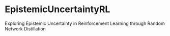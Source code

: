 # EpistemicUncertaintyRL
Exploring Epistemic Uncertainty in Reinforcement Learning through Random Network Distillation
